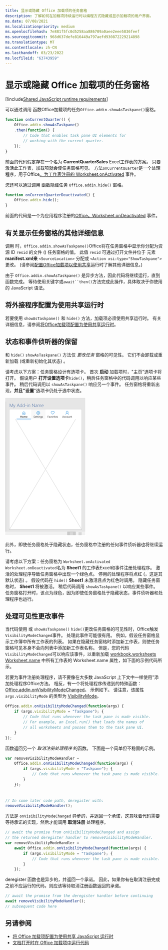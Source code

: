 ```yaml
---
title: 显示或隐藏 Office 加载项的任务窗格
description: 了解如何在加载项持续运行时以编程方式隐藏或显示加载项的用户界面。
ms.date: 07/08/2021
ms.localizationpriority: medium
ms.openlocfilehash: 7e881f5fc0d5258aa886709a0aee2eee5836feef
ms.sourcegitcommit: 968d637defe816449a797aefd930872229214898
ms.translationtype: MT
ms.contentlocale: zh-CN
ms.lasthandoff: 03/23/2022
ms.locfileid: "63743959"
---
```

# <a name="show-or-hide-the-task-pane-of-your-office-add-in"></a>显示或隐藏 Office 加载项的任务窗格

[!include[Shared JavaScript runtime requirements](../includes/shared-runtime-requirements-note.md)]

可以通过调用 函数Office加载项的任务`Office.addin.showAsTaskpane()`窗格。

```javascript
function onCurrentQuarter() {
    Office.addin.showAsTaskpane()
    .then(function() {
        // Code that enables task pane UI elements for
        // working with the current quarter.
    });
}
```

前面的代码假定存在一个名为 **CurrentQuarterSales** Excel工作表的方案。 只要激活此工作表，加载项就会使任务窗格可见。 方法`onCurrentQuarter`是一个处理程序，用于Office[。为工作表注册的 Worksheet.onActivated](/javascript/api/excel/excel.worksheet?view=excel-js-preview&preserve-view=true#excel-excel-worksheet-onactivated-member) 事件。

您还可以通过调用 函数隐藏任务 `Office.addin.hide()` 窗格。

```javascript
function onCurrentQuarterDeactivated() {
    Office.addin.hide();
}
```

前面的代码是一个为应用程序注册的[Office。Worksheet.onDeactivated](/javascript/api/excel/excel.worksheet?view=excel-js-preview&preserve-view=true#excel-excel-worksheet-ondeactivated-member) 事件。

## <a name="additional-details-on-showing-the-task-pane"></a>有关显示任务窗格的其他详细信息

调用 时，`Office.addin.showAsTaskpane()`Office将在任务窗格中显示你分配为资源 ID `resid` 的文件 () 任务窗格的值。 此值 `resid` 可通过打开文件并位于 元素 **manifest.xml来** `<SourceLocation>` 分配或 `<Action xsi:type="ShowTaskpane">` 更改。
 (请参阅[配置Office加载项以使用共享](configure-your-add-in-to-use-a-shared-runtime.md)运行时了解其他详细信息。) 

由于 `Office.addin.showAsTaskpane()` 是异步方法，因此代码将继续运行，直到函数完成。 等待使用关键字或`await``then()`方法完成此操作，具体取决于你使用的 JavaScript 语法。

## <a name="configure-your-add-in-to-use-the-shared-runtime"></a>将外接程序配置为使用共享运行时

若要使用 `showAsTaskpane()` 和 `hide()` 方法，加载项必须使用共享运行时。 有关详细信息，请参阅[将Office加载项配置为使用共享运行时](configure-your-add-in-to-use-a-shared-runtime.md)。

## <a name="preservation-of-state-and-event-listeners"></a>状态和事件侦听器的保留

和 `hide()` `showAsTaskpane()` 方法仅 *更改任务* 窗格的可见性。 它们不会卸载或重新加载 (或重新初始化其状态) 。

请考虑以下方案：任务窗格设计有选项卡。 首次 **启动** 加载项时，"主页"选项卡将打开。 假设用户 **打开设置选项卡**`hide()`，稍后任务窗格中的代码调用以响应某些事件。 稍后代码调用以 `showAsTaskpane()` 响应另一个事件。 任务窗格将重新出现，**并且"设置**"选项卡仍处于选中状态。

![包含四个标签为"主页"、设置、收藏夹和帐户的任务窗格的屏幕截图。](../images/TaskpaneWithTabs.png)

此外，即使任务窗格处于隐藏状态，任务窗格中注册的任何事件侦听器也将继续运行。

请考虑以下方案：任务窗格为 `Worksheet.onActivated` `Worksheet.onDeactivated`名为 **Sheet1** 的工作表Excel和事件注册处理程序。 激活的处理程序导致任务窗格中出现一个绿色点。 停用的处理程序将点红 (，这是其默认状态) 。 假设代码在 `hide()` **Sheet1** 未激活且点为红色时调用。 隐藏任务窗格时， **Sheet1** 将被激活。 稍后代码调用 `showAsTaskpane()` 以响应某些事件。 任务窗格打开时，该点为绿色，因为即使任务窗格处于隐藏状态，事件侦听器和处理程序也运行。

## <a name="handle-the-visibility-changed-event"></a>处理可见性更改事件

当代码使用 或 `showAsTaskpane()` `hide()`更改任务窗格的可见性时，Office触发`VisibilityModeChanged`事件。 处理此事件可能很有用。 例如，假设任务窗格显示工作簿中所有工作表的列表。 如果在隐藏任务窗格时添加新工作表，则使任务窗格可见本身不会向列表中添加新工作表名称。 但是，您的代码`VisibilityModeChanged`可以响应该事件，以重新加载 [workbook.worksheets](/javascript/api/excel/excel.workbook#excel-excel-workbook-worksheets-member) [Worksheet.name](/javascript/api/excel/excel.worksheet#excel-excel-worksheet-name-member) 中所有工作表的 Worksheet.name 属性，如下面的示例代码所示。

若要为事件注册处理程序，请不要像在大多数 JavaScript 上下文中一样使用"添加处理程序Office方法。 相反，有一个将处理程序传递到的特殊函数：[Office.addin.onVisibilityModeChanged](/javascript/api/office/office.addin#office-office-addin-onvisibilitymodechanged-member(1))。 示例如下。 请注意，该属性 `args.visibilityMode` 的类型为 [VisibilityMode](/javascript/api/office/office.visibilitymode)。

```javascript
Office.addin.onVisibilityModeChanged(function(args) {
    if (args.visibilityMode = "Taskpane"); {
        // Code that runs whenever the task pane is made visible.
        // For example, an Excel.run() that loads the names of
        // all worksheets and passes them to the task pane UI.
    }
});
```

函数返回另一个 *取消注册处理程序* 的函数。 下面是一个简单但不稳固的示例。

```javascript
var removeVisibilityModeHandler =
    Office.addin.onVisibilityModeChanged(function(args) {
        if (args.visibilityMode = "Taskpane"); {
            // Code that runs whenever the task pane is made visible.
        }
    });


// In some later code path, deregister with:
removeVisibilityModeHandler();
```

方法是 `onVisibilityModeChanged` 异步的，并返回一个承诺，这意味着代码需要等待承诺的实现，然后才能调用 **取消注册** 处理程序。

```javascript
// await the promise from onVisibilityModeChanged and assign
// the returned deregister handler to removeVisibilityModeHandler.
var removeVisibilityModeHandler =
    await Office.addin.onVisibilityModeChanged(function(args) {
        if (args.visibilityMode = "Taskpane"); {
            // Code that runs whenever the task pane is made visible.
        }
    });
```

deregister 函数也是异步的，并返回一个承诺。 因此，如果你有在取消注册完成之前不应运行的代码，则应该等待取消注册函数返回的承诺。

```javascript
// await the promise from the deregister handler before continuing
await removeVisibilityModeHandler();
// subsequent code here
```

## <a name="see-also"></a>另请参阅

- [将 Office 加载项配置为使用共享 JavaScript 运行时](configure-your-add-in-to-use-a-shared-runtime.md)
- [文档打开时在 Office 加载项中运行代码](run-code-on-document-open.md)
